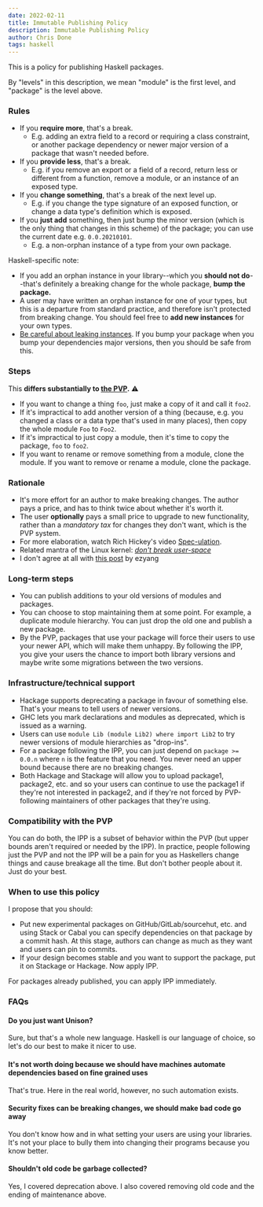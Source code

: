 ```yaml
---
date: 2022-02-11
title: Immutable Publishing Policy
description: Immutable Publishing Policy
author: Chris Done
tags: haskell
---
```


This is a policy for publishing Haskell packages.

By "levels" in this description, we mean "module" is the first level,
and "package" is the level above.

### Rules

* If you **require more**, that's a break.
  * E.g. adding an extra field to a record or requiring a class
  constraint, or another package dependency or newer major version of a package that wasn't needed before.
* If you **provide less**, that's a break.
  * E.g. if you remove an export or a field of a record, return less or different
  from a function, remove a module, or an instance of an exposed type.
* If you **change something**, that's a break of the next level up.
  * E.g. if you change the type signature of an exposed function, or
    change a data type's definition which is exposed.
* If you **just add** something, then just bump the minor version (which is the only thing that changes in this scheme) of
  the package;
  you can use the current date e.g. `0.0.20210101`.
  * E.g. a non-orphan instance of a type from your own package.

Haskell-specific note:

* If you add an orphan instance in your
  library--which you **should not do**--that's definitely a breaking change
  for the whole package, **bump the package.**
* A user may have written an orphan instance for one of your types, but
  this is a departure from standard practice, and therefore isn't
  protected from breaking change. You should feel free to **add new
  instances** for your own types.
* [Be careful about leaking instances](https://pvp.haskell.org/#leaking-instances). If
  you bump your package when you bump your dependencies major versions, then you should be
  safe from this. 

### Steps

This **differs substantially to [the PVP](https://pvp.haskell.org/).** ⚠️

* If you want to change a thing `foo`, just make a copy of it and call it `foo2`.
* If it's impractical to add another version of a thing (because,
  e.g. you changed a class or a data type that's used in many places),
  then copy the whole module `Foo` to `Foo2`.
* If it's impractical to just copy a module, then it's time to copy
  the package, `foo` to `foo2`.
* If you want to rename or remove something from a module, clone the module. 
  If you want to remove or rename a module, clone the package.

### Rationale

* It's more effort for an author to make breaking changes. The author
  pays a price, and has to think twice about whether it's worth it.
* The user **optionally** pays a small price to upgrade to new
  functionality, rather than a _mandatory tax_ for changes they don't
  want, which is the PVP system.
* For more elaboration, watch Rich Hickey's video
  [Spec-ulation](https://www.youtube.com/watch?v=oyLBGkS5ICk).
* Related mantra of the Linux kernel: _[don't break user-space](https://unix.stackexchange.com/questions/235335/why-is-there-a-linux-kernel-policy-to-never-break-user-space)_
* I don't agree at all with [this post](http://blog.ezyang.com/2016/12/thoughts-about-spec-ulation-rich-hickey/) by ezyang


### Long-term steps

* You can publish additions to your old versions of modules and
  packages.
* You can choose to stop maintaining them at some point. For example,
  a duplicate module hierarchy. You can just drop the old one and
  publish a new package.
* By the PVP, packages that use your package will force their users to
  use your newer API, which will make them unhappy. By following the
  IPP, you give your users the chance to import both library versions
  and maybe write some migrations between the two versions.

### Infrastructure/technical support

* Hackage supports deprecating a package in favour of something
  else. That's your means to tell users of newer versions.
* GHC lets you mark declarations and modules as deprecated, which is
  issued as a warning.
* Users can use `module Lib (module Lib2) where import Lib2` to try
  newer versions of module hierarchies as "drop-ins".
* For a package following the IPP, you can just depend 
  on `package >= 0.0.n` where `n` is the feature that 
  you need. You never need an upper bound because there are no
  breaking changes.
* Both Hackage and Stackage will allow you to upload package1, package2, 
  etc. and so your users can continue to use the package1 if they're not
  interested in package2, and if they're not forced by PVP-following 
  maintainers of other packages that they're using.

### Compatibility with the PVP

You can do both, the IPP is a subset of behavior within the PVP (but upper bounds aren't required or needed by the IPP). In practice,
people following just the PVP and not the IPP will be a pain for you as Haskellers
change things and cause breakage all the time. But don't bother people about 
it. Just do your best.

### When to use this policy

I propose that you should:

* Put new experimental packages on GitHub/GitLab/sourcehut, etc. and using Stack or Cabal you can specify dependencies on that package by a commit hash. At this stage, authors can change as much as they want and users can pin to commits.
* If your design becomes stable and you want to support the package, put it on Stackage or Hackage. Now apply IPP.

For packages already published, you can apply IPP immediately.

### FAQs

#### Do you just want Unison?

Sure, but that's a whole new language. Haskell is our language of choice, so let's do our best to make it nicer to use.

#### It's not worth doing because we should have machines automate dependencies based on fine grained uses

That's true. Here in the real world, however, no such automation exists.

#### Security fixes can be breaking changes, we should make bad code go away

You don't know how and in what setting your users are using your libraries. It's not your place
to bully them into changing their programs because you know better.

#### Shouldn't old code be garbage collected?

Yes, I covered deprecation above. I also covered removing old code and the ending of maintenance above.
